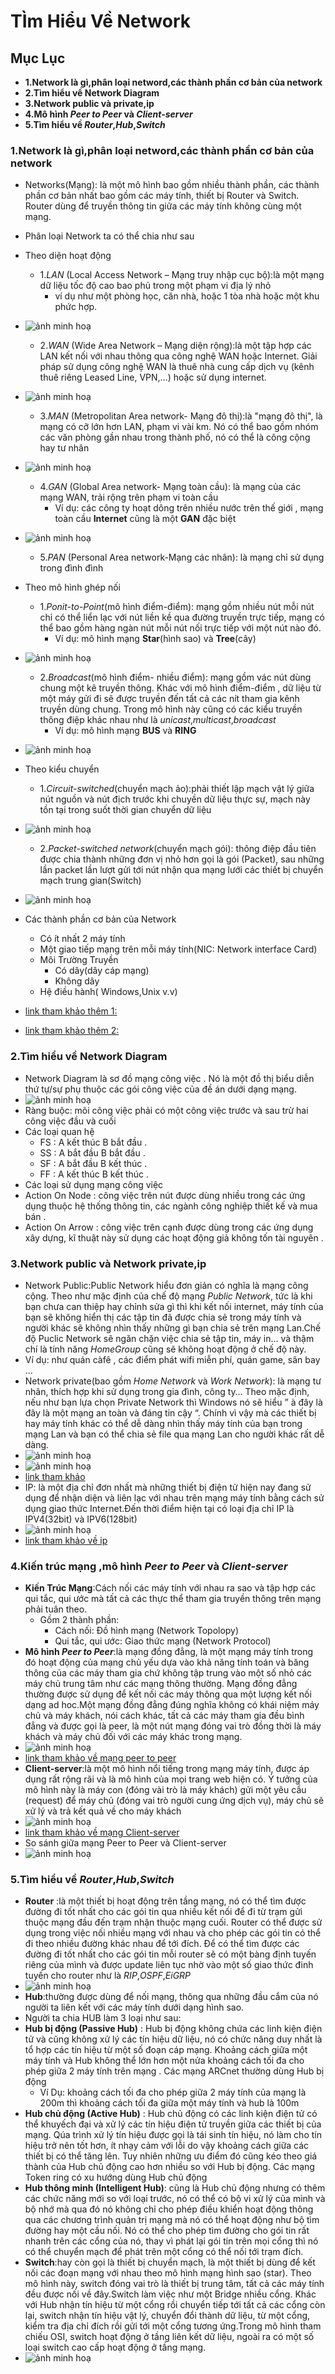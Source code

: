 # **TÌm Hiểu Về Network**
## **Mục Lục**
- **1.Network là gì,phân loại netword,các thành phần cơ bản của network**
- **2.Tìm hiểu về Network Diagram**
- **3.Network public và private,ip**
- **4.Mô hình *Peer to Peer* và *Client-server***
- **5.Tìm hiểu về *Router*,*Hub*,*Switch***

### **1.Network là gì,phân loại netword,các thành phần cơ bản của network**
- Networks(Mạng): là một mô hình bao gồm nhiều thành phần, các thành phần cơ bản nhất bao gồm các máy tính, thiết bị Router và Switch. Router dùng để truyền thông tin giữa các máy tính không cùng một mạng.
- Phân loại Network ta có thể chia như sau 
 - Theo diện hoạt động 
   - 1.*LAN* (Local Access Network – Mạng truy nhập cục bộ):là một mạng dữ liệu tốc độ cao bao phủ trong một phạm vi địa lý nhỏ  
     - ví dụ như một phòng học, căn nhà, hoặc 1 tòa nhà hoặc một khu phức hợp.
- ![ảnh minh hoạ](https://imgur.com/GRfnN3I.png)
  - 2.*WAN* (Wide Area Network – Mạng diện rộng):là một tập hợp các LAN kết nối với nhau thông qua công nghệ WAN hoặc Internet. Giải pháp sử dụng công nghệ WAN là thuê nhà cung cấp dịch vụ (kênh thuê riêng Leased Line, VPN,…) hoặc sử dụng internet.
- ![ảnh minh hoạ](https://imgur.com/vAoRgOg.png)
  - 3.*MAN* (Metropolitan Area network- Mạng đô thị):là "mạng đô thị", là mạng có cỡ lớn hơn LAN, phạm vi vài km. Nó có thể bao gồm nhóm các văn phòng gần nhau trong thành phố, nó có thể là công cộng hay tư nhân
- ![ảnh minh hoạ](https://imgur.com/OLybfFj.png)
  - 4.*GAN* (Global Area network- Mạng toàn cầu): là mạng của các mạng WAN, trải rộng trên phạm vi toàn cầu 
    - Ví dụ: các công ty hoạt dông trên nhiều nước trên thế giới , mạng toàn cầu **Internet** cũng là một **GAN** đặc biệt
- ![ảnh minh hoạ](https://imgur.com/WsKsbxZ.png)
      
  - 5.*PAN* (Personal Area network-Mạng các nhân): là mạng chỉ sử dụng trong đình đình
 - Theo mô hình ghép nối
   - 1.*Ponit-to-Point*(mô hình điểm-điểm): mạng gồm nhiều nút mỗi nút chỉ có thể liển lạc với nút liền kề qua đường truyền trực tiếp, mạng có thể bao gồm hàng ngàn nút mỗi nút nối trực tiếp với một nút nào đó.
     - Ví dụ: mô hình mạng **Star**(hình sao) và **Tree**(cây)
- ![ảnh minh hoạ](https://imgur.com/tgQGVxn.png)
  - 2.*Broadcast*(mô hình điểm- nhiều điểm): mạng gồm vác nút dùng chung một kê truyền thông. Khác với mô hình điểm-điểm , dữ liệu từ một máy gửi đi sẽ được truyền đến tất cả các nít tham gia kênh truyền dùng chung. Trong mô hình này cũng có các kiểu truyền thông điệp khác nhau như là *unicast*,*multicast*,*broadcast*
    - Ví dụ: mô hình mạng **BUS** và **RING**
- ![ảnh minh hoạ](https://imgur.com/wNedJDo.png)
 - Theo kiểu chuyển 
   - 1.*Circuit-switched*(chuyển mạch ảo):phải thiết lập mạch vật lý giữa nút nguồn và nút địch trước khi chuyền dữ liệu thực sự, mạch này tồn tại trong suốt thời gian chuyển dữ liệu
- ![ảnh minh hoạ](https://imgur.com/ZOxFszj.png)
  - 2.*Packet-switched network*(chuyển mạch gói): thông điệp đầu tiên được chia thành những đơn vị nhỏ hơn gọi là gói (Packet), sau những lần packet lần lượt gửi tới nút nhận qua mạng lưới các thiết bị chuyển mạch trung gian(Switch)
- ![ảnh minh hoạ](https://imgur.com/7yg1z41.png)

- Các thành phần cơ bản của Network
  - Có ít nhất 2 máy tính
  - Một giao tiếp mạng trên mỗi máy tính(NIC: Network interface Card)
  - Môi Trường Truyền
    - Có dây(dây cáp mạng)
    - Không dây
  - Hệ điều hành( Windows,Unix v.v)
- [link tham khảo thêm 1:](http://tuvancongnghe.net/kien-thuc-mang-may-tinh-co-ban-phan-1-tong-quan-ve-mang-may-tinh/)
- [link tham khảo thêm 2:](https://vi.wikipedia.org/wiki/M%E1%BA%A1ng_m%C3%A1y_t%C3%ADnh) 
### **2.Tìm hiểu về Network Diagram**
- Network Diagram là sơ đồ mạng công việc . Nó là một đồ thị biểu diễn thứ tự/sự phụ thuộc các gói công việc của đề án dưới dạng mạng.
- ![ảnh minh hoạ](https://imgur.com/en4ReJd.png)
- Ràng buộc: mõi công việc phải có một công việc trước và sau trừ hai công việc đầu và cuối
- Các loại quan hệ 
  -  FS :  A kết thúc B bắt đầu .
  -  SS :  A bắt đầu B bắt đầu .
  -  SF :  A bắt đầu B kết thúc .
  -  FF :  A kết thúc B kết thúc .
- Các loại sử dụng mạng công việc
 - Action On Node : công việc trên nút được dùng nhiều trong các ứng dụng thuộc hệ thống thông tin, các ngành công nghiệp thiết kế và mua bán .
 - Action On Arrow : công việc trên cạnh được dùng trong các ứng dụng xây dựng, kĩ thuật này sử dụng các hoạt động giả không tốn tài nguyên .
### **3.Network public và Network private,ip**
- Network Public:Public Network hiểu đơn giản có nghĩa là mạng công cộng. Theo như mặc định của chế độ mạng *Public Network*, tức là khi bạn chưa can thiệp hay chỉnh sửa gì thì khi kết nối internet, máy tính của bạn sẽ không hiển thị các tập tin đã được chia sẻ trong máy tính và người khác sẽ không nhìn thấy những gì bạn chia sẻ trên mạng Lan.Chế độ Puclic Network sẽ ngăn chặn việc chia sẻ tập tin, máy in… và thậm chí là tính năng *HomeGroup* cũng sẽ không hoạt động ở chế độ này. 
 - Ví dụ: như quán càfê , các điểm phát wifi miễn phí, quán game, sân bay …
- Network private(bao gồm *Home Network* và *Work Network*): là mạng tư nhân, thích hợp khi sử dụng trong gia đình, công ty… Theo mặc định, nếu như bạn lựa chọn Private Network thì Windows nó sẽ hiểu ” à đây là đây là một mạng an toàn và đáng tin cậy “. Chính vì vậy mà các thiết bị hay máy tính khác có thể dễ dàng nhìn thấy máy tính của bạn trong mạng Lan và bạn có thể chia sẻ file qua mạng Lan cho người khác rất dễ dàng. 
- ![ảnh minh hoạ](https://imgur.com/dPsbwie.png)
- ![ảnh minh hoạ](https://imgur.com/gIF4DtX.png)
- [link tham khảo](https://blogchiasekienthuc.com/thu-thuat-may-tinh/su-khac-nhau-giua-public-network-va-private-network.html)
- IP: là một địa chỉ đơn nhất mà những thiết bị điện tử hiện nay đang sử dụng để nhận diện và liên lạc với nhau trên mạng máy tính bằng cách sử dụng giao thức Internet.Đến thời điểm hiện tại có loại địa chỉ IP là IPV4(32bit) và IPV6(128bit)
- ![ảnh minh hoạ](https://imgur.com/V3PdczO.png)
- [link tham khảo về ip](https://vi.wikipedia.org/wiki/%C4%90%E1%BB%8Ba_ch%E1%BB%89_IP)
### **4.Kiến trúc mạng ,mô hình *Peer to Peer* và *Client-server***
- **Kiến Trúc Mạng**:Cách nối các máy tính với nhau ra sao và tập hợp các qui tắc, qui ước mà tất cả các thực thể tham gia truyền thông trên mạng phải tuân theo. 
  - Gồm 2 thành phần:
    - Cách nối: Đồ hình mạng (Network Topolopy)
    - Qui tắc, qui ước: Giao thức mạng (Network Protocol)
- **Mô hình *Peer to Peer***:là mạng đồng đẳng, là một mạng máy tính trong đó hoạt động của mạng chủ yếu dựa vào khả năng tính toán và băng thông của các máy tham gia chứ không tập trung vào một số nhỏ các máy chủ trung tâm như các mạng thông thường. Mạng đồng đẳng thường được sử dụng để kết nối các máy thông qua một lượng kết nối dạng ad hoc.Một mạng đồng đẳng đúng nghĩa không có khái niệm máy chủ và máy khách, nói cách khác, tất cả các máy tham gia đều bình đẳng và được gọi là peer, là một nút mạng đóng vai trò đồng thời là máy khách và máy chủ đối với các máy khác trong mạng.
- ![ảnh minh hoạ](https://imgur.com/nRHy6Qd.png)
- [link tham khảo về mạng peer to peer](https://vi.wikipedia.org/wiki/M%E1%BA%A1ng_ngang_h%C3%A0ng)
- **Client-server**:là một mô hình nổi tiếng trong mạng máy tính, được áp dụng rất rộng rãi và là mô hình của mọi trang web hiện có. Ý tưởng của mô hình này là máy con (đóng vài trò là máy khách) gửi một yêu cầu (request) để máy chủ (đóng vai trò người cung ứng dịch vụ), máy chủ sẽ xử lý và trả kết quả về cho máy khách
- ![ảnh minh hoạ](https://imgur.com/4XiDfhF.png)
- [link tham khảo về mạng Client-server](https://vi.wikipedia.org/wiki/Client-server)
- So sánh giữa mạng Peer to Peer và Client-server
- ![ảnh minh hoạ](https://imgur.com/5RUsSMh.png)
### **5.Tìm hiểu về *Router*,*Hub*,*Switch***
- **Router** :là một thiết bị hoạt động trên tầng mạng, nó có thể tìm được đường đi tốt nhất cho các gói tin qua nhiều kết nối để đi từ trạm gửi thuộc mạng đầu đến trạm nhận thuộc mạng cuối. Router có thể được sử dụng trong việc nối nhiều mạng với nhau và cho phép các gói tin có thể đi theo nhiều đường khác nhau để tới đích. Để có thể tìm được các đường đi tốt nhất cho các gói tin mỗi router sẽ có một bàng định tuyến riêng của mình và được update liên tục nhờ vào một số giao thức đinh tuyến cho router như là *RIP*,*OSPF*,*EiGRP*
- ![ảnh minh hoạ](https://imgur.com/mb6t92l.png)
- **Hub**:thường được dùng để nối mạng, thông qua những đầu cắm của nó người ta liên kết với các máy tính dưới dạng hình sao.
 - Người ta chia HUB làm 3 loại như sau:
  - **Hub bị động (Passive Hub)** : Hub bị động không chứa các linh kiện điện tử và cũng không xử lý các tín hiệu dữ liệu, nó có chức năng duy nhất là tổ hợp các tín hiệu từ một số đoạn cáp mạng. Khoảng cách giữa một máy tính và Hub không thể lớn hơn một nửa khoảng cách tối đa cho phép giữa 2 máy tính trên mạng . Các mạng ARCnet thường dùng Hub bị động
    - Ví Dụ: khoảng cách tối đa cho phép giữa 2 máy tính của mạng là 200m thì khoảng cách tối đa giữa một máy tính và hub là 100m
  - **Hub chủ động (Active Hub)** : Hub chủ động có các linh kiện điện tử có thể khuyếch đại và xử lý các tín hiệu điện tử truyền giữa các thiết bị của mạng. Qúa trình xử lý tín hiệu được gọi là tái sinh tín hiệu, nó làm cho tín hiệu trở nên tốt hơn, ít nhạy cảm với lỗi do vậy khoảng cách giữa các thiết bị có thể tăng lên. Tuy nhiên những ưu điểm đó cũng kéo theo giá thành của Hub chủ động cao hơn nhiều so với Hub bị động. Các mạng Token ring có xu hướng dùng Hub chủ động
  - **Hub thông minh (Intelligent Hub)**: cũng là Hub chủ động nhưng có thêm các chức năng mới so với loại trước, nó có thể có bộ vi xử lý của mình và bộ nhớ mà qua đó nó không chỉ cho phép điều khiển hoạt động thông qua các chương trình quản trị mạng mà nó có thể hoạt động như bộ tìm đường hay một cầu nối. Nó có thể cho phép tìm đường cho gói tin rất nhanh trên các cổng của nó, thay vì phát lại gói tin trên mọi cổng thì nó có thể chuyển mạch để phát trên một cổng có thể nối tới trạm đích.
- **Switch**:hay còn gọi là thiết bị chuyển mạch, là một thiết bị dùng để kết nối các đoạn mạng với nhau theo mô hình mạng hình sao (star). Theo mô hình này, switch đóng vai trò là thiết bị trung tâm, tất cả các máy tính đều được nối về đây.Switch làm việc như một Bridge nhiều cổng. Khác với Hub nhận tín hiệu từ một cổng rồi chuyển tiếp tới tất cả các cổng còn lại, switch nhận tín hiệu vật lý, chuyển đổi thành dữ liệu, từ một cổng, kiểm tra địa chỉ đích rồi gửi tới một cổng tương ứng.Trong mô hình tham chiếu OSI, switch hoạt động ở tầng liên kết dữ liệu, ngoài ra có một số loại switch cao cấp hoạt động ở tầng mạng.
- ![ảnh minh hoạ](https://imgur.com/5ad0PBl.png)


